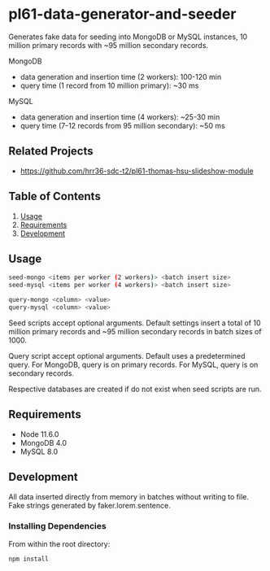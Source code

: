 # pl61-data-generator-and-seeder
Generates fake data for seeding into MongoDB or MySQL instances, 10 million primary records with ~95 million secondary records.

MongoDB
  - data generation and insertion time (2 workers): 100-120 min
  - query time (1 record from 10 million primary): ~30 ms

MySQL
  - data generation and insertion time (4 workers): ~25-30 min
  - query time (7-12 records from 95 million secondary): ~50 ms

## Related Projects

  - https://github.com/hrr36-sdc-t2/pl61-thomas-hsu-slideshow-module

## Table of Contents

1. [Usage](#Usage)
1. [Requirements](#requirements)
1. [Development](#development)

## Usage

```sh
seed-mongo <items per worker (2 workers)> <batch insert size>
seed-mysql <items per worker (4 workers)> <batch insert size>

query-mongo <column> <value>
query-mysql <column> <value>
```
Seed scripts accept optional arguments. Default settings insert a total of 10 million primary records and ~95 million secondary records in batch sizes of 1000.

Query script accept optional arguments. Default uses a predetermined query. For MongoDB, query is on primary records. For MySQL, query is on secondary records.

Respective databases are created if do not exist when seed scripts are run.

## Requirements

  - Node 11.6.0
  - MongoDB 4.0
  - MySQL 8.0

## Development

All data inserted directly from memory in batches without writing to file. Fake strings generated by faker.lorem.sentence.

### Installing Dependencies

From within the root directory:

```sh
npm install
```
